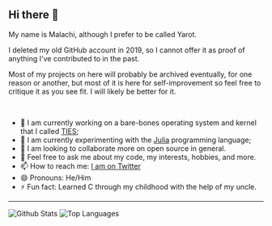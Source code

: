 ## Hi there 👋

My name is Malachi, although I prefer to be called Yarot.

I deleted my old GitHub account in 2019, so I cannot offer it as proof of anything I've contributed to in the past.

Most of my projects on here will probably be archived eventually, for one reason or another, but most of it is here for self-improvement so feel free
to critique it as you see fit. I will likely be better for it.

<br/>

- 🔭 I am currently working on a bare-bones operating system and kernel that I called [TIES](https://github.com/mnimi/t2);
- 🌱 I am currently experimenting with the [Julia](https://julialang.org/) programming language;
- 👯 I am looking to collaborate more on open source in general.
- 💬 Feel free to ask me about my code, my interests, hobbies, and more.
- 📫 How to reach me: [I am on Twitter](https://twitter.com/AndererZyklus)
- 😄 Pronouns: He/Him
- ⚡ Fun fact: Learned C through my childhood with the help of my uncle.

<hr/>

<!-- GitHub Stat Cards -->
<div white-space="nowrap">
    <img align="center" alt="Github Stats" src="https://github-readme-stats.vercel.app/api?username=jwfufa&count_private=true&show_icons=true&hide_border=true&theme=dark&text_color=dfdfdf">
    <img align="center" alt="Top Languages" src="https://github-readme-stats.vercel.app/api/top-langs?username=jwfufa&hide_border=true&theme=dark&text_color=fff">
</div>
